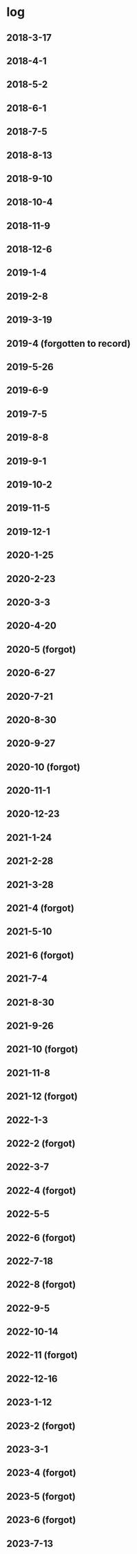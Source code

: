 # log
## 2018-3-17
## 2018-4-1
## 2018-5-2
## 2018-6-1
## 2018-7-5
## 2018-8-13
## 2018-9-10
## 2018-10-4
## 2018-11-9
## 2018-12-6
## 2019-1-4
## 2019-2-8
## 2019-3-19
## 2019-4 (forgotten to record)
## 2019-5-26
## 2019-6-9
## 2019-7-5
## 2019-8-8
## 2019-9-1
## 2019-10-2
## 2019-11-5
## 2019-12-1
## 2020-1-25
## 2020-2-23
## 2020-3-3
## 2020-4-20
## 2020-5 (forgot)
## 2020-6-27
## 2020-7-21
## 2020-8-30
## 2020-9-27
## 2020-10 (forgot)
## 2020-11-1
## 2020-12-23
## 2021-1-24
## 2021-2-28
## 2021-3-28
## 2021-4 (forgot)
## 2021-5-10
## 2021-6 (forgot)
## 2021-7-4
## 2021-8-30
## 2021-9-26
## 2021-10 (forgot)
## 2021-11-8
## 2021-12 (forgot)
## 2022-1-3
## 2022-2 (forgot)
## 2022-3-7
## 2022-4 (forgot)
## 2022-5-5
## 2022-6 (forgot)
## 2022-7-18
## 2022-8 (forgot)
## 2022-9-5
## 2022-10-14
## 2022-11 (forgot)
## 2022-12-16
## 2023-1-12
## 2023-2 (forgot)
## 2023-3-1
## 2023-4 (forgot)
## 2023-5 (forgot)
## 2023-6 (forgot)
## 2023-7-13
